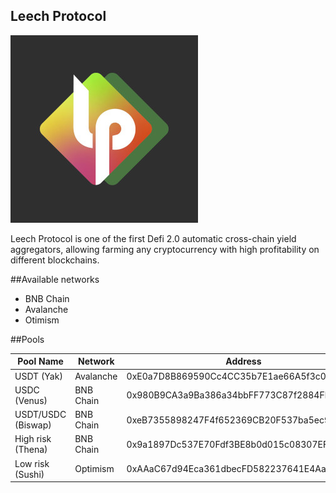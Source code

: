 <!-- ABOUT THE PROJECT -->

## Leech Protocol

[![Product Logo Screen Shot][product-logo]](https://www.leechprotocol.com)

<!-- MARKDOWN LINKS & IMAGES -->

[product-logo]: images/logo-small.jpg

Leech Protocol is one of the first Defi 2.0 automatic cross-chain yield aggregators, allowing farming any cryptocurrency with high profitability on different blockchains.

##Available networks
- BNB Chain
- Avalanche
- Otimism

##Pools

| Pool Name           | Network       | Address                                    |
| ------------------- | ------------- | -------------------------------------------|
| USDT (Yak)          | Avalanche     | 0xE0a7D8B869590Cc4CC35b7E1ae66A5f3c03255D3 |
| USDC (Venus)        | BNB Chain     | 0x980B9CA3a9Ba386a34bbFF773C87f2884Fb57742 |
| USDT/USDC (Biswap)  | BNB Chain     | 0xeB7355898247F4f652369CB20F537ba5ec9ED7BE |
| High risk (Thena)   | BNB Chain     | 0x9a1897Dc537E70Fdf3BE8b0d015c08307EF5fC06 |
| Low risk (Sushi)    | Optimism      | 0xAAaC67d94Eca361dbecFD582237641E4AaCecF7f |
